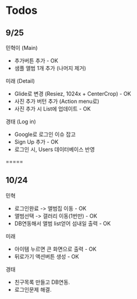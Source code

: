 Todos
=====

9/25
---

민혁이
(Main)
- 추가버튼 추가 - OK
- 샘플 앨범 1개 추가 (나머지 제거)

미래
(Detail)
- Glide로 변경 (Resiez, 1024x + CenterCrop) - OK
- 사진 추가 버턴 추가 (Action menu로)
- 사진 추가 시 List에 업데이트 - OK

경태
(Log in)
- Google로 로그인 이슈 잡고 
- Sign Up 추가 - OK
- 로그인 시, Users 데이터베이스 반영

=====

10/24
---

민혁
- 로그인완료 -> 앨범집 이동 - OK
- 앨범선택 -> 갤러리 이동(1번만)  - OK
- DB연동해서 앨범 list얻어 섬내일 출력 - OK

미래
- 아이템 누르면 큰 화면으로 출력 - OK
- 뒤로가기 액션버튼 생성 - OK

경태
- 친구목록 만들고 DB연동.
- 로그인문제 해결.